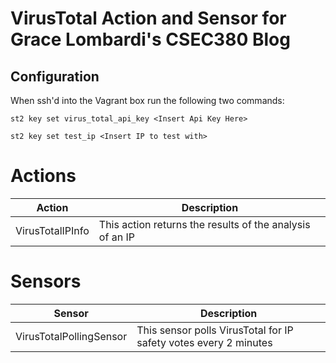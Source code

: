 # VirusTotal Action and Sensor for Grace Lombardi's CSEC380 Blog

## Configuration

When ssh'd into the Vagrant box run the following two commands:

`st2 key set virus_total_api_key <Insert Api Key Here>`

`st2 key set test_ip <Insert IP to test with>`

# Actions

Action                      | Description                                                       
--------------------------- | ---------------------------------------------
VirusTotalIPInfo            | This action returns the results of the analysis of an IP

# Sensors

Sensor                      | Description                                                       
--------------------------- | ---------------------------------------------
VirusTotalPollingSensor     | This sensor polls VirusTotal for IP safety votes every 2 minutes
